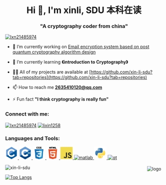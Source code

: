 





<h1 align="center">Hi 👋, I'm xinli, SDU 本科在读</h1>
<h3 align="center">"A cryptography coder from china"</h3>

<p align="left"> <a href="https://twitter.com/lxn21485974" target="blank"><img src="https://img.shields.io/twitter/follow/lxn21485974?logo=twitter&style=for-the-badge" alt="lxn21485974" /></a> </p>

- 🔭 I’m currently working on [Email encryption system based on post quantum cryptography algorithm design](https://github.com/xin-li-sdu/QT-and-Dynamic-Link-Library)

- 🌱 I’m currently learning **《introduction to Cryptography》**

- 👨‍💻 All of my projects are available at [https://github.com/xin-li-sdu?tab=repositories](https://github.com/xin-li-sdu?tab=repositories)

- 📫 How to reach me **2635410120@qq.com**

- ⚡ Fun fact **"I think cryptography is really fun"**

<h3 align="left">Connect with me:</h3>
<p align="left">
<a href="https://twitter.com/lxn21485974" target="blank"><img align="center" src="https://raw.githubusercontent.com/rahuldkjain/github-profile-readme-generator/master/src/images/icons/Social/twitter.svg" alt="lxn21485974" height="30" width="40" /></a>
<a href="https://instagram.com/lixin1258" target="blank"><img align="center" src="https://raw.githubusercontent.com/rahuldkjain/github-profile-readme-generator/master/src/images/icons/Social/instagram.svg" alt="lixin1258" height="30" width="40" /></a>
</p>

<h3 align="left">Languages and Tools:</h3>
<p align="left"> <a href="https://www.cprogramming.com/" target="_blank" rel="noreferrer"> <img src="https://raw.githubusercontent.com/devicons/devicon/master/icons/c/c-original.svg" alt="c" width="40" height="40"/> </a> <a href="https://www.w3schools.com/cpp/" target="_blank" rel="noreferrer"> <img src="https://raw.githubusercontent.com/devicons/devicon/master/icons/cplusplus/cplusplus-original.svg" alt="cplusplus" width="40" height="40"/> </a> <a href="https://www.w3schools.com/css/" target="_blank" rel="noreferrer"> <img src="https://raw.githubusercontent.com/devicons/devicon/master/icons/css3/css3-original-wordmark.svg" alt="css3" width="40" height="40"/> </a> <a href="https://www.w3.org/html/" target="_blank" rel="noreferrer"> <img src="https://raw.githubusercontent.com/devicons/devicon/master/icons/html5/html5-original-wordmark.svg" alt="html5" width="40" height="40"/> </a> <a href="https://developer.mozilla.org/en-US/docs/Web/JavaScript" target="_blank" rel="noreferrer"> <img src="https://raw.githubusercontent.com/devicons/devicon/master/icons/javascript/javascript-original.svg" alt="javascript" width="40" height="40"/> </a> <a href="https://www.mathworks.com/" target="_blank" rel="noreferrer"> <img src="https://upload.wikimedia.org/wikipedia/commons/2/21/Matlab_Logo.png" alt="matlab" width="40" height="40"/> </a> <a href="https://www.python.org" target="_blank" rel="noreferrer"> <img src="https://raw.githubusercontent.com/devicons/devicon/master/icons/python/python-original.svg" alt="python" width="40" height="40"/> </a> <a href="https://www.qt.io/" target="_blank" rel="noreferrer"> <img src="https://upload.wikimedia.org/wikipedia/commons/0/0b/Qt_logo_2016.svg" alt="qt" width="40" height="40"/> </a> </p>

<img align="center" src="https://github-readme-stats.vercel.app/api/top-langs?username=xin-li-sdu&show_icons=true&locale=en&layout=compact" alt="xin-li-sdu" />

<img src="https://github-readme-stats.vercel.app/api?username=xin-li-sdu&show_icons=true" alt="logo" height="160" align="right" style="margin: 5px; margin-bottom: 20px;" />

[![Top Langs](https://github-readme-stats.vercel.app/api/top-langs/?username=xin-li-sdu&layout=compact)](https://github.com/xin-li-sdu/github-readme-stats)

